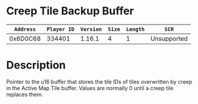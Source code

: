 # Creep Tile Backup Buffer

| `Address` | `Player ID` | `Version` | `Size` | `Length` | `SCR` |
| ---------- | ----------- | --------- | ------ | -------- | ---- |
| 0x6D0C68 | 334401 | 1.16.1 | 4 | 1 | Unsupported |

# Description

Pointer to the u16 buffer that stores the tile IDs of tiles overwritten by creep in the Active Map Tile buffer. Values are normally 0 until a creep tile replaces them.